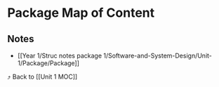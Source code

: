 # Package Map of Content


## Notes
- [[Year 1/Struc notes package 1/Software-and-System-Design/Unit-1/Package/Package]]

⤴️ Back to [[Unit 1 MOC]]